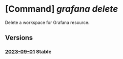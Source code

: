 # [Command] _grafana delete_

Delete a workspace for Grafana resource.

## Versions

### [2023-09-01](/Resources/mgmt-plane/L3N1YnNjcmlwdGlvbnMve30vcmVzb3VyY2Vncm91cHMve30vcHJvdmlkZXJzL21pY3Jvc29mdC5kYXNoYm9hcmQvZ3JhZmFuYS97fQ==/2023-09-01.xml) **Stable**

<!-- mgmt-plane /subscriptions/{}/resourcegroups/{}/providers/microsoft.dashboard/grafana/{} 2023-09-01 -->
